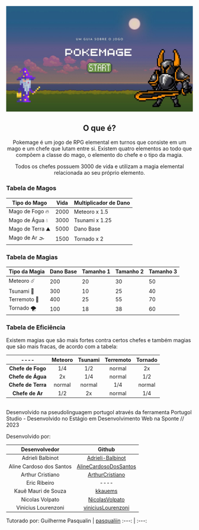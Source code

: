 <img src="capaPokemage.jpg">
<h2 align="center"> O que é? </h2>
<p align="center">Pokemage é um jogo de RPG elemental em turnos que consiste em um mago e um chefe que lutam entre si. 
Existem quatro elementos ao todo que compõem a classe do mago, o elemento do chefe e o tipo da magia.</p>
<p align="center">Todos os chefes possuem 3000 de vida e utilizam a magia elemental relacionada ao seu próprio elemento.</p>

### Tabela de Magos

Tipo do Mago | Vida | Multiplicador de Dano
---|---|---|
Mago de Fogo 🔥 | 2000 | Meteoro x 1.5
Mago de Água 💧 | 3000 | Tsunami x 1.25
Mago de Terra ⛰️| 5000 | Dano Base
Mago de Ar 🌫| 1500 | Tornado x 2

### Tabela de Magias

Tipo da Magia | Dano Base | Tamanho 1 | Tamanho 2 | Tamanho 3
---- | ---- | ---- | ---- | ---- 
Meteoro ☄️| 200 | 20 | 30 | 50
Tsunami 🌊| 300 | 10 | 25 | 40
Terremoto 🌋| 400 | 25 | 55 | 70
Tornado 🌪️| 100 | 18 | 38 | 60

### Tabela de Eficiência
<p>Existem magias que são mais fortes contra certos chefes e também magias que são mais fracas, de acordo com a tabela: </p>

---- | Meteoro | Tsunami | Terremoto | Tornado
:---: | :---: | :---: | :---: | :---:
**Chefe de Fogo** | 1/4 | 1/2 | normal | 2x
**Chefe de Água** | 2x | 1/4 | normal | 1/2
**Chefe de Terra** | normal | normal | 1/4 | normal
**Chefe de Ar** | 1/2 | 2x | normal | 1/4

<h2></h2>

Desenvolvido na pseudolinguagem portugol através da ferramenta Portugol Studio - Desenvolvido no Estágio em Desenvolvimento Web na Sponte // 2023

Desenvolvido por: 

Desenvolvedor | Github
:---: | :---:
Adrieli Balbinot | [Adrieli-Balbinot](https://github.com/Adrieli-Balbinot)
Aline Cardoso dos Santos | [AlineCardosoDosSantos](https://github.com/AlineCardosoDosSantos)
Arthur Cristiano | [ArthurCristiano](https://github.com/ArthurCristiano)
Eric Ribeiro | ----
Kauê Mauri de Souza | [kkauems](https://github.com/kkauems)
Nicolas Volpato | [NicolasVolpato](https://github.com/NicolasVolpato)
Vinicius Lourenzoni | [viniciusLourenzoni](https://github.com/viniciusLourenzoni)

Tutorado por:
Guilherme Pasqualin | [pasqualiin](https://github.com/pasqualiin)
:---: | :---:
